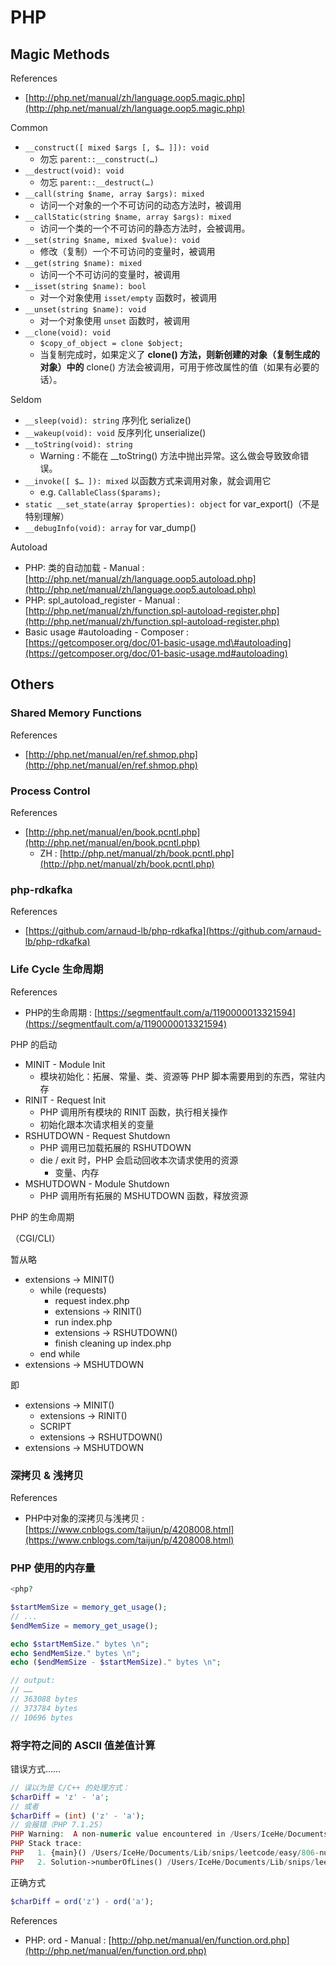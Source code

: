# PHP

## Magic Methods

References

* [http://php.net/manual/zh/language.oop5.magic.php](http://php.net/manual/zh/language.oop5.magic.php)

Common

* `__construct([ mixed $args [, $… ]]): void`
  * 勿忘 `parent::__construct(…)`
* `__destruct(void): void`
  * 勿忘 `parent::__destruct(…)`
* `__call(string $name, array $args): mixed`
  * 访问一个对象的一个不可访问的动态方法时，被调用
* `__callStatic(string $name, array $args): mixed`
  * 访问一个类的一个不可访问的静态方法时，会被调用。
* `__set(string $name, mixed $value): void`
  * 修改（复制）一个不可访问的变量时，被调用
* `__get(string $name): mixed`
  * 访问一个不可访问的变量时，被调用
* `__isset(string $name): bool`
  * 对一个对象使用 `isset/empty` 函数时，被调用
* `__unset(string $name): void`
  * 对一个对象使用 `unset` 函数时，被调用
* `__clone(void): void`
  * `$copy_of_object = clone $object;`
  * 当复制完成时，如果定义了 **clone\(\) 方法，则新创建的对象（复制生成的对象）中的** clone\(\) 方法会被调用，可用于修改属性的值（如果有必要的话）。

Seldom

* `__sleep(void): string` 序列化 serialize\(\)
* `__wakeup(void): void` 反序列化 unserialize\(\)
* `__toString(void): string`
  * Warning : 不能在 \_\_toString\(\) 方法中抛出异常。这么做会导致致命错误。
* `__invoke([ $… ]): mixed` 以函数方式来调用对象，就会调用它
  * e.g. `CallableClass($params);`
* `static __set_state(array $properties): object` for var\_export\(\)（不是特别理解）
* `__debugInfo(void): array` for var\_dump\(\)

Autoload

* PHP: 类的自动加载 - Manual : [http://php.net/manual/zh/language.oop5.autoload.php](http://php.net/manual/zh/language.oop5.autoload.php)
* PHP: spl\_autoload\_register - Manual : [http://php.net/manual/zh/function.spl-autoload-register.php](http://php.net/manual/zh/function.spl-autoload-register.php)
* Basic usage \#autoloading - Composer : [https://getcomposer.org/doc/01-basic-usage.md\#autoloading](https://getcomposer.org/doc/01-basic-usage.md#autoloading)

## Others

### Shared Memory Functions

References

* [http://php.net/manual/en/ref.shmop.php](http://php.net/manual/en/ref.shmop.php)

### Process Control

References

* [http://php.net/manual/en/book.pcntl.php](http://php.net/manual/en/book.pcntl.php)
  * ZH : [http://php.net/manual/zh/book.pcntl.php](http://php.net/manual/zh/book.pcntl.php)

### php-rdkafka

References

* [https://github.com/arnaud-lb/php-rdkafka](https://github.com/arnaud-lb/php-rdkafka)

### Life Cycle 生命周期

References

* PHP的生命周期 : [https://segmentfault.com/a/1190000013321594](https://segmentfault.com/a/1190000013321594)

PHP 的启动

* MINIT - Module Init
  * 模块初始化：拓展、常量、类、资源等 PHP 脚本需要用到的东西，常驻内存
* RINIT - Request Init
  * PHP 调用所有模块的 RINIT 函数，执行相关操作
  * 初始化跟本次请求相关的变量
* RSHUTDOWN - Request Shutdown
  * PHP 调用已加载拓展的 RSHUTDOWN
  * die / exit 时，PHP 会启动回收本次请求使用的资源
    * 变量、内存
* MSHUTDOWN - Module Shutdown
  * PHP 调用所有拓展的 MSHUTDOWN 函数，释放资源

PHP 的生命周期

（CGI/CLI）

暂从略

* extensions -&gt; MINIT\(\)
  * while \(requests\)
    * request index.php
    * extensions -&gt; RINIT\(\)
    * run index.php
    * extensions -&gt; RSHUTDOWN\(\)
    * finish cleaning up index.php
  * end while
* extensions -&gt; MSHUTDOWN

即

* extensions -&gt; MINIT\(\)
  * extensions -&gt; RINIT\(\)
  * SCRIPT
  * extensions -&gt; RSHUTDOWN\(\)
* extensions -&gt; MSHUTDOWN

### 深拷贝 & 浅拷贝

References

* PHP中对象的深拷贝与浅拷贝 : [https://www.cnblogs.com/taijun/p/4208008.html](https://www.cnblogs.com/taijun/p/4208008.html)

### PHP 使用的内存量

```php
<php?

$startMemSize = memory_get_usage();
// ...
$endMemSize = memory_get_usage();

echo $startMemSize." bytes \n";
echo $endMemSize." bytes \n";
echo ($endMemSize - $startMemSize)." bytes \n";

// output:
// ……
// 363088 bytes
// 373784 bytes
// 10696 bytes
```

### 将字符之间的 ASCII 值差值计算

错误方式……

```php
// 误以为是 C/C++ 的处理方式：
$charDiff = 'z' - 'a';
// 或者
$charDiff = (int) ('z' - 'a');
// 会报错（PHP 7.1.25）
PHP Warning:  A non-numeric value encountered in /Users/IceHe/Documents/Lib/snips/leetcode/easy/806-number-of-lines-to-write-string.php on line 25
PHP Stack trace:
PHP   1. {main}() /Users/IceHe/Documents/Lib/snips/leetcode/easy/806-number-of-lines-to-write-string.php:0
PHP   2. Solution->numberOfLines() /Users/IceHe/Documents/Lib/snips/leetcode/easy/806-number-of-lines-to-write-string.php:43
```

正确方式

```php
$charDiff = ord('z') - ord('a');
```

References

* PHP: ord - Manual  : [http://php.net/manual/en/function.ord.php](http://php.net/manual/en/function.ord.php)


